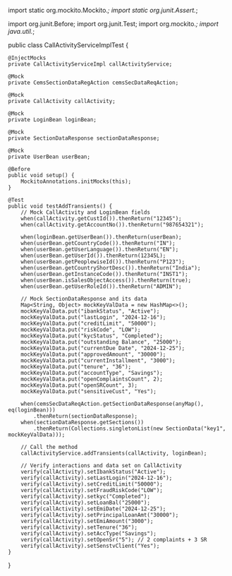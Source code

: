 import static org.mockito.Mockito.*;
import static org.junit.Assert.*;

import org.junit.Before;
import org.junit.Test;
import org.mockito.*;
import java.util.*;

public class CallActivityServiceImplTest {

    @InjectMocks
    private CallActivityServiceImpl callActivityService;

    @Mock
    private CemsSectionDataRegAction cemsSecDataReqAction;

    @Mock
    private CallActivity callActivity;

    @Mock
    private LoginBean loginBean;

    @Mock
    private SectionDataResponse sectionDataResponse;

    @Mock
    private UserBean userBean;

    @Before
    public void setup() {
        MockitoAnnotations.initMocks(this);
    }

    @Test
    public void testAddTransients() {
        // Mock CallActivity and LoginBean fields
        when(callActivity.getCustId()).thenReturn("12345");
        when(callActivity.getAccountNo()).thenReturn("987654321");

        when(loginBean.getUserBean()).thenReturn(userBean);
        when(userBean.getCountryCode()).thenReturn("IN");
        when(userBean.getUserLanguage()).thenReturn("EN");
        when(userBean.getUserId()).thenReturn(12345L);
        when(userBean.getPeoplewiseId()).thenReturn("P123");
        when(userBean.getCountryShortDesc()).thenReturn("India");
        when(userBean.getInstanceCode()).thenReturn("INST1");
        when(userBean.isSalesObjectAccess()).thenReturn(true);
        when(userBean.getUserRoleId()).thenReturn("ADMIN");

        // Mock SectionDataResponse and its data
        Map<String, Object> mockKeyValData = new HashMap<>();
        mockKeyValData.put("ibankStatus", "Active");
        mockKeyValData.put("lastLogin", "2024-12-16");
        mockKeyValData.put("creditLimit", "50000");
        mockKeyValData.put("riskCode", "LOW");
        mockKeyValData.put("kycStatus", "Completed");
        mockKeyValData.put("outstanding Balance", "25000");
        mockKeyValData.put("currentDue Date", "2024-12-25");
        mockKeyValData.put("approvedAmount", "30000");
        mockKeyValData.put("currentInstallment", "3000");
        mockKeyValData.put("tenure", "36");
        mockKeyValData.put("accountType", "Savings");
        mockKeyValData.put("openComplaintsCount", 2);
        mockKeyValData.put("openSRCount", 3);
        mockKeyValData.put("sensitiveCust", "Yes");

        when(cemsSecDataReqAction.getSectionDataResponse(anyMap(), eq(loginBean)))
            .thenReturn(sectionDataResponse);
        when(sectionDataResponse.getSections())
            .thenReturn(Collections.singletonList(new SectionData("key1", mockKeyValData)));

        // Call the method
        callActivityService.addTransients(callActivity, loginBean);

        // Verify interactions and data set on CallActivity
        verify(callActivity).setIbankStatus("Active");
        verify(callActivity).setLastLogin("2024-12-16");
        verify(callActivity).setCreditLimit("50000");
        verify(callActivity).setFraudRiskCode("LOW");
        verify(callActivity).setkyc("Completed");
        verify(callActivity).setLoanBal("25000");
        verify(callActivity).setEmiDate("2024-12-25");
        verify(callActivity).setPrincipalLoanAmt("30000");
        verify(callActivity).setEmiAmount("3000");
        verify(callActivity).setTenure("36");
        verify(callActivity).setAccType("Savings");
        verify(callActivity).setOpenSr("5"); // 2 complaints + 3 SR
        verify(callActivity).setSenstvClient("Yes");
    }
}
